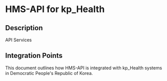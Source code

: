 # HMS-API for kp_Health

## Description

API Services

## Integration Points

This document outlines how HMS-API is integrated with kp_Health systems in Democratic People's Republic of Korea.
